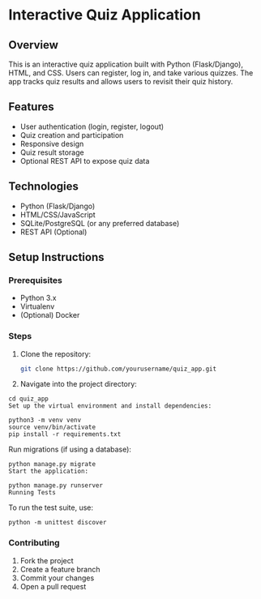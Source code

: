 # Interactive Quiz Application

## Overview
This is an interactive quiz application built with Python (Flask/Django), HTML, and CSS. Users can register, log in, and take various quizzes. The app tracks quiz results and allows users to revisit their quiz history.

## Features
- User authentication (login, register, logout)
- Quiz creation and participation
- Responsive design
- Quiz result storage
- Optional REST API to expose quiz data

## Technologies
- Python (Flask/Django)
- HTML/CSS/JavaScript
- SQLite/PostgreSQL (or any preferred database)
- REST API (Optional)

## Setup Instructions

### Prerequisites
- Python 3.x
- Virtualenv
- (Optional) Docker

### Steps
1. Clone the repository:
   ```bash
   git clone https://github.com/yourusername/quiz_app.git

2. Navigate into the project directory:

```
cd quiz_app
Set up the virtual environment and install dependencies:
```

```
python3 -m venv venv
source venv/bin/activate
pip install -r requirements.txt
```

Run migrations (if using a database):

```
python manage.py migrate
Start the application:
```

```
python manage.py runserver
Running Tests
```

To run the test suite, use:

```
python -m unittest discover
```

### Contributing
1. Fork the project
2. Create a feature branch
3. Commit your changes
4. Open a pull request
